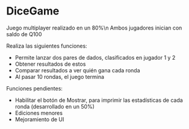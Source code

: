 # DiceGame
Juego multiplayer realizado en un 80%\n
Ambos jugadores inician con saldo de Q100

Realiza las siguientes funciones:
- Permite lanzar dos pares de dados, clasificados en jugador 1 y 2
- Obtener resultados de estos
- Comparar resultados a ver quién gana cada ronda
- Al pasar 10 rondas, el juego termina

Funciones pendientes:
- Habilitar el botón de Mostrar, para imprimir las estadísticas de cada ronda (desarrollado en un 50%)
- Ediciones menores
- Mejoramiento de UI
